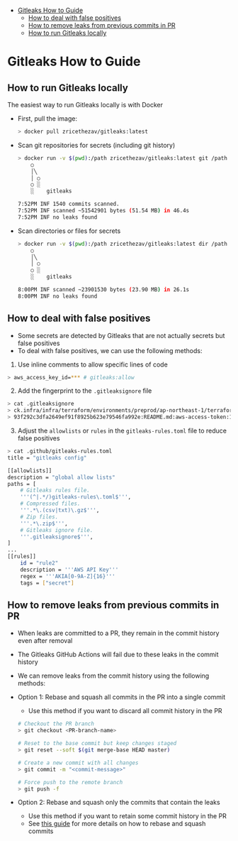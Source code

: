 <!-- toc -->

- [Gitleaks How to Guide](#gitleaks-how-to-guide)
  * [How to deal with false positives](#how-to-deal-with-false-positives)
  * [How to remove leaks from previous commits in PR](#how-to-remove-leaks-from-previous-commits-in-pr)
  * [How to run Gitleaks locally](#how-to-run-gitleaks-locally)

<!-- tocstop -->

# Gitleaks How to Guide

## How to run Gitleaks locally

The easiest way to run Gitleaks locally is with Docker

- First, pull the image:

  ```bash
  > docker pull zricethezav/gitleaks:latest
  ```

- Scan git repositories for secrets (including git history)

  ```bash
  > docker run -v $(pwd):/path zricethezav/gitleaks:latest git /path -v -c /path/.github/gitleaks-rules.toml
      ○
      │╲
      │ ○
      ○ ░
      ░    gitleaks

  7:52PM INF 1540 commits scanned.
  7:52PM INF scanned ~51542901 bytes (51.54 MB) in 46.4s
  7:52PM INF no leaks found
  ```

- Scan directories or files for secrets

  ```bash
  > docker run -v $(pwd):/path zricethezav/gitleaks:latest dir /path -v -c /path/.github/gitleaks-rules.toml
      ○
      │╲
      │ ○
      ○ ░
      ░    gitleaks

  8:00PM INF scanned ~23901530 bytes (23.90 MB) in 26.1s
  8:00PM INF no leaks found
  ```

## How to deal with false positives

- Some secrets are detected by Gitleaks that are not actually secrets but false
  positives
- To deal with false positives, we can use the following methods:

1. Use inline comments to allow specific lines of code

```bash
> aws_access_key_id=*** # gitleaks:allow
```

2. Add the fingerprint to the `.gitleaksignore` file

```bash
> cat .gitleaksignore
> ck.infra/infra/terraform/environments/preprod/ap-northeast-1/terraform.tfvars:rule3:429
> 93f292c3dfa2649ef91f8925b623e79546fa992e:README.md:aws-access-token:121
```

3. Adjust the `allowlists` or `rules` in the `gitleaks-rules.toml` file to
  reduce false positives

```bash
> cat .github/gitleaks-rules.toml
title = "gitleaks config"

[[allowlists]]
description = "global allow lists"
paths = [
    # Gitleaks rules file.
    '''(^|.*/)gitleaks-rules\.toml$''',
    # Compressed files.
    '''.*\.(csv|txt)\.gz$''',
    # Zip files.
    '''.*\.zip$''',
    # Gitleaks ignore file.
    '''.gitleaksignore$''',
]
...
[[rules]]
    id = "rule2"
    description = '''AWS API Key'''
    regex = '''AKIA[0-9A-Z]{16}'''
    tags = ["secret"]
```

## How to remove leaks from previous commits in PR

- When leaks are committed to a PR, they remain in the commit history even after
  removal
- The Gitleaks GitHub Actions will fail due to these leaks in the commit history
- We can remove leaks from the commit history using the following methods:

- Option 1: Rebase and squash all commits in the PR into a single commit
  - Use this method if you want to discard all commit history in the PR

  ```bash
  # Checkout the PR branch
  > git checkout <PR-branch-name>

  # Reset to the base commit but keep changes staged
  > git reset --soft $(git merge-base HEAD master)

  # Create a new commit with all changes
  > git commit -m "<commit-message>"

  # Force push to the remote branch
  > git push -f
  ```

- Option 2: Rebase and squash only the commits that contain the leaks
  - Use this method if you want to retain some commit history in the PR
  - See [this guide](https://www.datacamp.com/tutorial/git-squash-commits) for
    more details on how to rebase and squash commits